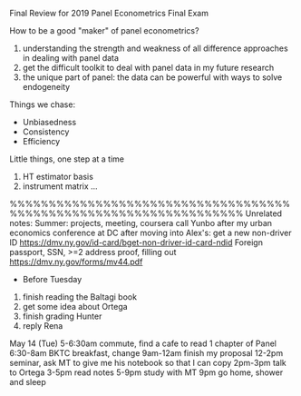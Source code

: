 Final Review for 2019 Panel Econometrics Final Exam

How to be a good "maker" of panel econometrics?
1. understanding the strength and weakness of all difference approaches in dealing with panel data
2. get the difficult toolkit to deal with panel data in my future research
3. the unique part of panel: the data can be powerful with ways to solve endogeneity

Things we chase:
- Unbiasedness
- Consistency
- Efficiency

Little things, one step at a time
1. HT estimator basis
2. instrument matrix
...


%%%%%%%%%%%%%%%%%%%%%%%%%%%%%%%%%%%%%%%%%%%%%%%%%%%%%%%%%%%%%%%%%%
Unrelated notes:
Summer: projects, meeting, coursera
call Yunbo after my urban economics conference at DC
after moving into Alex's: get a new non-driver ID
https://dmv.ny.gov/id-card/bget-non-driver-id-card-ndid
Foreign passport, SSN, >=2 address proof, filling out https://dmv.ny.gov/forms/mv44.pdf

- Before Tuesday
1. finish reading the Baltagi book
2. get some idea about Ortega
3. finish grading Hunter
4. reply Rena


May 14 (Tue)
5-6:30am commute, find a cafe to read 1 chapter of Panel
6:30-8am BKTC
breakfast, change
9am-12am finish my proposal
12-2pm seminar, ask MT to give me his notebook so that I can copy
2pm-3pm talk to Ortega
3-5pm read notes
5-9pm study with MT
9pm go home, shower and sleep
